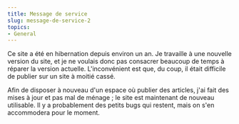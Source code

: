 ```yaml
---
title: Message de service
slug: message-de-service-2
topics:
- General
---
```


Ce site a été en hibernation depuis environ un an. Je travaille à une nouvelle version du site, et je ne voulais donc pas consacrer beaucoup de temps à réparer la version actuelle. L'inconvénient est que, du coup, il était difficile de publier sur un site à moitié cassé.

Afin de disposer à nouveau d'un espace où publier des articles, j'ai fait des mises à jour et pas mal de ménage ; le site est maintenant de nouveau utilisable. Il y a probablement des petits bugs qui restent, mais on s'en accommodera pour le moment.
